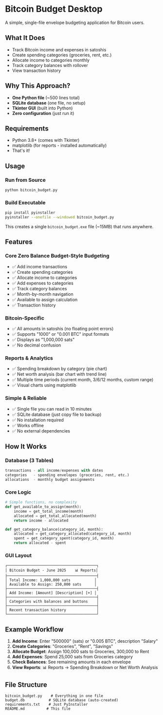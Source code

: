 # Bitcoin Budget Desktop

A simple, single-file envelope budgeting application for Bitcoin users.

## What It Does

- Track Bitcoin income and expenses in satoshis
- Create spending categories (groceries, rent, etc.)
- Allocate income to categories monthly
- Track category balances with rollover
- View transaction history

## Why This Approach?

- **One Python file** (~500 lines total)
- **SQLite database** (one file, no setup)
- **Tkinter GUI** (built into Python)
- **Zero configuration** (just run it)

## Requirements

- Python 3.8+ (comes with Tkinter)
- matplotlib (for reports - installed automatically)
- That's it!

## Usage

### Run from Source
```bash
python bitcoin_budget.py
```

### Build Executable
```bash
pip install pyinstaller
pyinstaller --onefile --windowed bitcoin_budget.py
```

This creates a single `bitcoin_budget.exe` file (~15MB) that runs anywhere.

## Features

### Core Zero Balance Budget-Style Budgeting
- ✅ Add income transactions
- ✅ Create spending categories
- ✅ Allocate income to categories
- ✅ Add expenses to categories
- ✅ Track category balances
- ✅ Month-by-month navigation
- ✅ Available to assign calculation
- ✅ Transaction history

### Bitcoin-Specific
- ✅ All amounts in satoshis (no floating point errors)
- ✅ Supports "1000" or "0.001 BTC" input formats
- ✅ Displays as "1,000,000 sats"
- ✅ No decimal confusion

### Reports & Analytics
- ✅ Spending breakdown by category (pie chart)
- ✅ Net worth analysis (bar chart with trend line)
- ✅ Multiple time periods (current month, 3/6/12 months, custom range)
- ✅ Visual charts using matplotlib

### Simple & Reliable
- ✅ Single file you can read in 10 minutes
- ✅ SQLite database (just copy file to backup)
- ✅ No installation required
- ✅ Works offline
- ✅ No external dependencies

## How It Works

### Database (3 Tables)
```sql
transactions - all income/expenses with dates
categories   - spending envelopes (groceries, rent, etc.)
allocations  - monthly budget assignments
```

### Core Logic
```python
# Simple functions, no complexity
def get_available_to_assign(month):
    income = get_total_income(month)
    allocated = get_total_allocated(month)
    return income - allocated

def get_category_balance(category_id, month):
    allocated = get_category_allocated(category_id, month)
    spent = get_category_spent(category_id, month)
    return allocated - spent
```

### GUI Layout
```
┌─────────────────────────────────────────┐
│ Bitcoin Budget - June 2025    📊 Reports│
├─────────────────────────────────────────┤
│ Total Income: 1,000,000 sats           │
│ Available to Assign: 250,000 sats      │
├─────────────────────────────────────────┤
│ Add Income: [Amount] [Description] [+] │
├─────────────────────────────────────────┤
│ Categories with balances and buttons    │
├─────────────────────────────────────────┤
│ Recent transaction history              │
└─────────────────────────────────────────┘
```

## Example Workflow

1. **Add Income**: Enter "500000" (sats) or "0.005 BTC", description "Salary"
2. **Create Categories**: "Groceries", "Rent", "Savings"
3. **Allocate Budget**: Assign 100,000 sats to Groceries, 300,000 to Rent
4. **Add Expenses**: Spend 25,000 sats from Groceries category
5. **Check Balances**: See remaining amounts in each envelope
6. **View Reports**: 📊 Reports → Spending Breakdown or Net Worth Analysis

## File Structure

```
bitcoin_budget.py    # Everything in one file
budget.db           # SQLite database (auto-created)
requirements.txt    # Just PyInstaller
README.md          # This file
```